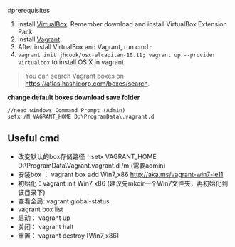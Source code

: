 #prerequisites
1. install [VirtualBox](https://www.virtualbox.org/wiki/Downloads). Remember download and install VirtualBox Extension Pack
2. install [Vagrant](https://www.vagrantup.com/downloads.html)
3. After install VirtualBox and Vagrant, run cmd : 
4. `vagrant init jhcook/osx-elcapitan-10.11; vagrant up --provider virtualbox` to install OS X in vagrant.  
> You can search Vagrant boxes on https://atlas.hashicorp.com/boxes/search.


**change default boxes download save folder**

 ```
 //need windows Command Prompt (Admin)
 setx /M VAGRANT_HOME D:\ProgramData\.vagrant.d
 ```

## Useful cmd

* 改变默认的box存储路径：setx VAGRANT_HOME D:\ProgramData\Vagrant\.vagrant.d /m  (需要admin)  
* 安装box  ： vagrant box add Win7_x86 http://aka.ms/vagrant-win7-ie11  
* 初始化：vagrant init Win7_x86     (建议先mkdir一个Win7文件夹，再初始化到该目录下)  
* 查看全局:  vagrant global-status  
* vagrant box list  
* 启动： vagrant up  
* 关闭： vagrant halt
* 重置： vagrant destroy [Win7_x86]
